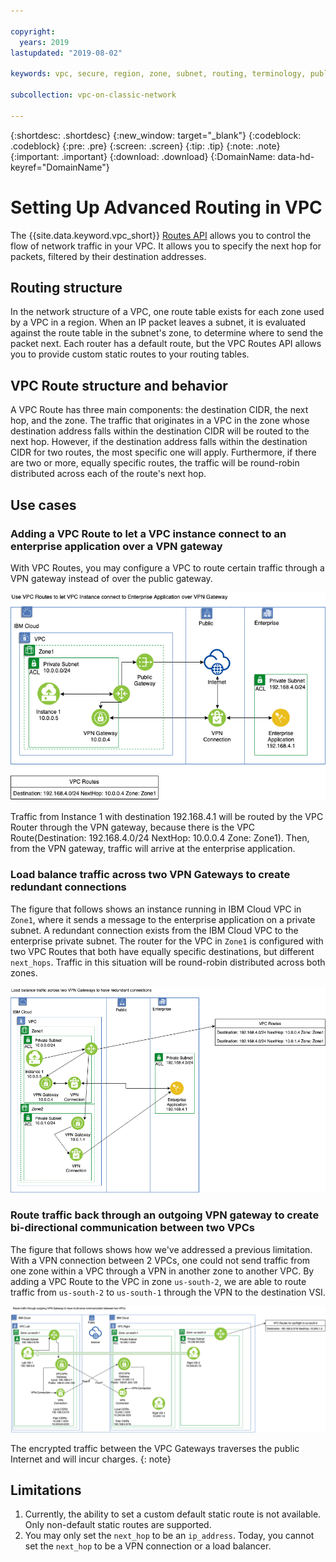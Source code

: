 ```yaml
---

copyright:
  years: 2019
lastupdated: "2019-08-02"

keywords: vpc, secure, region, zone, subnet, routing, terminology, public gateway, floating IP, NAT, API

subcollection: vpc-on-classic-network

---
```


{:shortdesc: .shortdesc}
{:new_window: target="_blank"}
{:codeblock: .codeblock}
{:pre: .pre}
{:screen: .screen}
{:tip: .tip}
{:note: .note}
{:important: .important}
{:download: .download}
{:DomainName: data-hd-keyref="DomainName"}



# Setting Up Advanced Routing in VPC

The {{site.data.keyword.vpc_short}} [Routes API](https://{DomainName}/apidocs/vpc-on-classic#create-a-route-on-your-vpc) allows you to control the flow of network traffic in your VPC.  It allows you to specify the next hop for packets, filtered by their destination addresses.

## Routing structure

In the network structure of a VPC, one route table exists for each zone used by a VPC in a region. When an IP packet leaves a subnet, it is evaluated against the route table in the subnet's zone, to determine where to send the packet next. Each router has a default route, but the VPC Routes API allows you to provide custom static routes to your routing tables.

## VPC Route structure and behavior

A VPC Route has three main components: the destination CIDR, the next hop, and the zone. The traffic that originates in a VPC in the zone whose destination address falls within the destination CIDR will be routed to the next hop. However, if the destination address falls within the destination CIDR for two routes, the most specific one will apply. Furthermore, if there are two or more, equally specific routes, the traffic will be round-robin distributed across each of the route's next hop.

## Use cases

### Adding a VPC Route to let a VPC instance connect to an enterprise application over a VPN gateway

With VPC Routes, you may configure a VPC to route certain traffic through a VPN gateway instead of over the public gateway.

![VPCRoutesUC1](./images/VPCRoutesUC1.png)

Traffic from Instance 1 with destination 192.168.4.1 will be routed by the VPC Router through the VPN gateway, because there is the VPC Route(Destination: 192.168.4.0/24 NextHop: 10.0.0.4 Zone: Zone1). Then, from the VPN gateway, traffic will arrive at the enterprise application.

### Load balance traffic across two VPN Gateways to create redundant connections

The figure that follows shows an instance running in IBM Cloud VPC in `Zone1`, where it sends a message to the enterprise application on a private subnet. A redundant connection exists from the IBM Cloud VPC to the enterprise private subnet. The router for the VPC in `Zone1` is configured with two VPC Routes that both have equally specific destinations, but different `next_hops`.  Traffic in this situation will be round-robin distributed across both zones.

![VPCRoutes_LB](./images/VPCRoutes_LB.png)

### Route traffic back through an outgoing VPN gateway to create bi-directional communication between two VPCs

The figure that follows shows how we've addressed a previous limitation. With a VPN connection between 2 VPCs, one could not send traffic from one zone within a VPC through a VPN in another zone to another VPC. By adding a VPC Route to the VPC in zone `us-south-2`, we are able to route traffic from `us-south-2` to `us-south-1` through the VPN to the destination VSI.

![VPCRoutes_MZ_VPN](./images/VPCRoutes_MZ_VPN.png)

The encrypted traffic between the VPC Gateways traverses the public Internet
and will incur charges.
{: note}

## Limitations

1. Currently, the ability to set a custom default static route is not available.  Only non-default static routes are supported.
2. You may only set the `next_hop` to be an `ip_address`. Today, you cannot set the `next_hop` to be a VPN connection or a load balancer.
